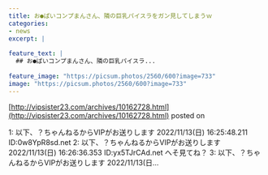```yaml
---
title: お●ぱいコンプまんさん、隣の巨乳パイスラをガン見してしまうｗ
categories:
- news
excerpt: |
  
feature_text: |
  ## お●ぱいコンプまんさん、隣の巨乳パイスラ...
  
feature_image: "https://picsum.photos/2560/600?image=733"
image: "https://picsum.photos/2560/600?image=733"
---
```


[http://vipsister23.com/archives/10162728.html](http://vipsister23.com/archives/10162728.html)
posted on 

<!--more-->

1: 以下、？ちゃんねるからVIPがお送りします 2022/11/13(日) 16:25:48.211 ID:0w8YpR8sd.net 2: 以下、？ちゃんねるからVIPがお送りします 2022/11/13(日) 16:26:36.353 ID:yx5TJrCAd.net へそ見てね？ 3: 以下、？ちゃんねるからVIPがお送りします 2022/11/13(日...
